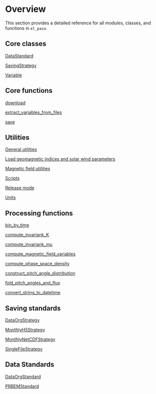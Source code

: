 <!--
SPDX-FileCopyrightText: 2025 GFZ Helmholtz Centre for Geosciences
SPDX-FileContributor: Bernhard Haas

SPDX-License-Identifier: Apache-2.0
-->

# Overview

This section provides a detailed reference for all modules, classes, and functions in `el_paso`.

## Core classes
[DataStandard](data_standard.md)

[SavingStrategy](saving_strategy.md)

[Variable](variable.md)

## Core functions
[download](download.md)

[extract_variables_from_files](extract_variables_from_files.md)

[save](save.md)

## Utilities

[General utilities](utilities/general_utilities.md)

[Load geomagnetic indices and solar wind parameters](utilities/load_indices_solar_wind_parameters.md)

[Magnetic field utilities](utilities/magnetic_field_utilities.md)

[Scripts](utilities/scripts.md)

[Release mode](utilities/release_mode.md)

[Units](utilities/units.md)

## Processing functions

[bin_by_time](processing/bin_by_time.md)

[compute_invariank_K](processing/compute_invariant_K.md)

[compute_invariank_mu](processing/compute_invariant_mu.md)

[compute_magnetic_field_variables](processing/compute_magnetic_field_variables.md)

[compute_phase_space_density](processing/compute_phase_space_density.md)

[construct_pitch_angle_distribution](processing/construct_pitch_angle_distribution.md)

[fold_pitch_angles_and_flux](processing/fold_pitch_angles_and_flux.md)

[convert_string_to_datetime](processing/convert_string_to_datetime.md)

<!-- ::: el_paso.processing.compute_equatorial_plasmaspheric_density

::: el_paso.processing.construct_pitch_angle_distribution

::: el_paso.processing.convert_string_to_datetime

::: el_paso.processing.extrapolate_leo_to_equatorial

::: el_paso.processing.get_real_time_tipsod

::: el_paso.processing.magnetic_field_functions -->

## Saving standards

[DataOrgStrategy](saving_strategies/data_org.md)

[MonthlyH5Strategy](saving_strategies/monthly_h5.md)

[MonthlyNetCDFStrategy](saving_strategies/monthly_netcdf.md)

[SingleFileStrategy](saving_strategies/single_file.md)

## Data Standards

[DataOrgStandard](data_standards/data_org.md)

[PRBEMStandard](data_standards/prbem.md)
